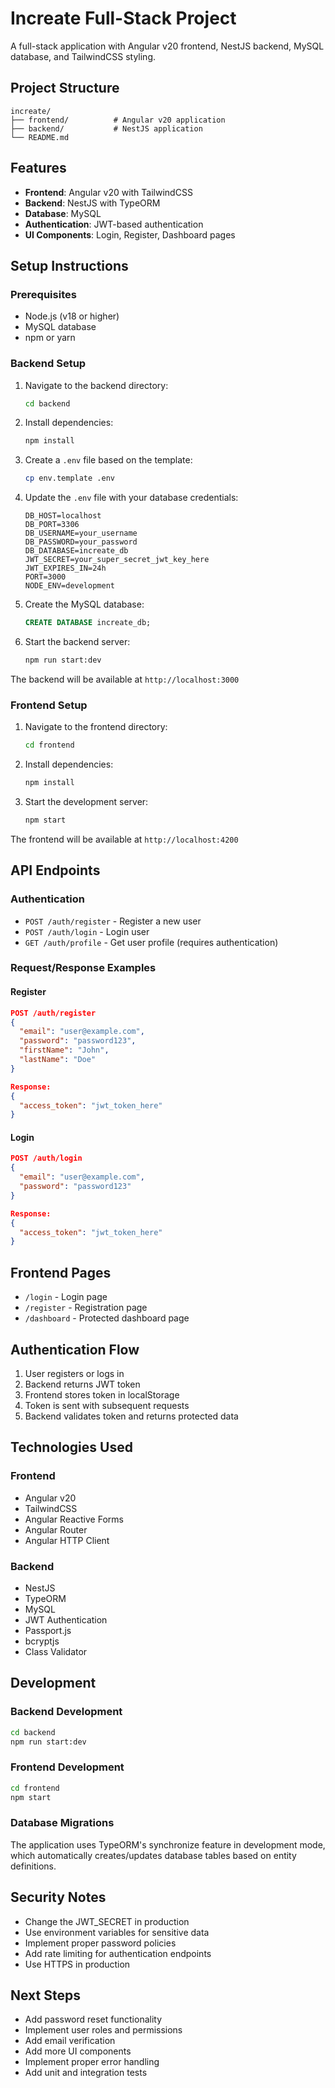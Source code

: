 # Increate Full-Stack Project

A full-stack application with Angular v20 frontend, NestJS backend, MySQL database, and TailwindCSS styling.

## Project Structure

```
increate/
├── frontend/          # Angular v20 application
├── backend/           # NestJS application
└── README.md
```

## Features

- **Frontend**: Angular v20 with TailwindCSS
- **Backend**: NestJS with TypeORM
- **Database**: MySQL
- **Authentication**: JWT-based authentication
- **UI Components**: Login, Register, Dashboard pages

## Setup Instructions

### Prerequisites

- Node.js (v18 or higher)
- MySQL database
- npm or yarn

### Backend Setup

1. Navigate to the backend directory:
   ```bash
   cd backend
   ```

2. Install dependencies:
   ```bash
   npm install
   ```

3. Create a `.env` file based on the template:
   ```bash
   cp env.template .env
   ```

4. Update the `.env` file with your database credentials:
   ```env
   DB_HOST=localhost
   DB_PORT=3306
   DB_USERNAME=your_username
   DB_PASSWORD=your_password
   DB_DATABASE=increate_db
   JWT_SECRET=your_super_secret_jwt_key_here
   JWT_EXPIRES_IN=24h
   PORT=3000
   NODE_ENV=development
   ```

5. Create the MySQL database:
   ```sql
   CREATE DATABASE increate_db;
   ```

6. Start the backend server:
   ```bash
   npm run start:dev
   ```

The backend will be available at `http://localhost:3000`

### Frontend Setup

1. Navigate to the frontend directory:
   ```bash
   cd frontend
   ```

2. Install dependencies:
   ```bash
   npm install
   ```

3. Start the development server:
   ```bash
   npm start
   ```

The frontend will be available at `http://localhost:4200`

## API Endpoints

### Authentication

- `POST /auth/register` - Register a new user
- `POST /auth/login` - Login user
- `GET /auth/profile` - Get user profile (requires authentication)

### Request/Response Examples

#### Register
```json
POST /auth/register
{
  "email": "user@example.com",
  "password": "password123",
  "firstName": "John",
  "lastName": "Doe"
}

Response:
{
  "access_token": "jwt_token_here"
}
```

#### Login
```json
POST /auth/login
{
  "email": "user@example.com",
  "password": "password123"
}

Response:
{
  "access_token": "jwt_token_here"
}
```

## Frontend Pages

- `/login` - Login page
- `/register` - Registration page
- `/dashboard` - Protected dashboard page

## Authentication Flow

1. User registers or logs in
2. Backend returns JWT token
3. Frontend stores token in localStorage
4. Token is sent with subsequent requests
5. Backend validates token and returns protected data

## Technologies Used

### Frontend
- Angular v20
- TailwindCSS
- Angular Reactive Forms
- Angular Router
- Angular HTTP Client

### Backend
- NestJS
- TypeORM
- MySQL
- JWT Authentication
- Passport.js
- bcryptjs
- Class Validator

## Development

### Backend Development
```bash
cd backend
npm run start:dev
```

### Frontend Development
```bash
cd frontend
npm start
```

### Database Migrations
The application uses TypeORM's synchronize feature in development mode, which automatically creates/updates database tables based on entity definitions.

## Security Notes

- Change the JWT_SECRET in production
- Use environment variables for sensitive data
- Implement proper password policies
- Add rate limiting for authentication endpoints
- Use HTTPS in production

## Next Steps

- Add password reset functionality
- Implement user roles and permissions
- Add email verification
- Add more UI components
- Implement proper error handling
- Add unit and integration tests

